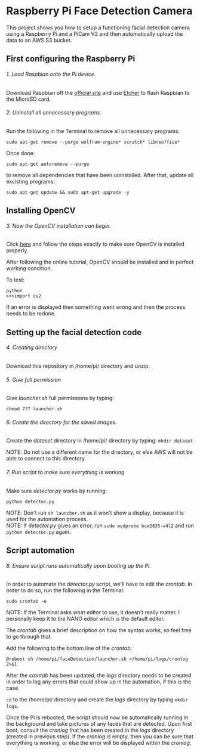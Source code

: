 # Raspberry Pi Face Detection Camera
This project shows you how to setup a functioning facial detection camera using a Raspberry Pi and a PiCam V2 and then automatically upload the data to an AWS S3 bucket.


## First configuring the Raspberry Pi
###### 1. Load Raspbian onto the Pi device.
Download Raspbian off the [official site](https://www.raspberrypi.org/downloads/) and use [Etcher](https://www.balena.io/etcher/) to flash Raspbian to the MicroSD card.

###### 2. Uninstall all unnecessary programs.
Run the following in the Terminal to remove all unnecessary programs:
```
sudo apt-get remove --purge wolfram-engine* scratch* libreoffice*
```
Once done:
```
sudo apt-get autoremove --purge
```
to remove all dependencies that have been uninstalled. After that, update all excisting programs:
```
sudo apt-get update && sudo apt-get upgrade -y
```

## Installing OpenCV
###### 3. Now the OpenCV installation can begin.
Click [here](https://www.pyimagesearch.com/2017/09/04/raspbian-stretch-install-opencv-3-python-on-your-raspberry-pi/) and follow the steps exactly to make sure OpenCV is installed properly.

After following the online tutorial, OpenCV should be installed and in perfect working condition.

To test:
```
python
>>>import cv2
```
If an error is displayed then something went wrong and then the process needs to be redone.

## Setting up the facial detection code
###### 4. Creating directory
Download this repository in /home/pi/ directory and unzip.

###### 5. Give full permission
Give *launcher.sh* full permissions by typing:
```
chmod 777 launcher.sh
```

###### 6. Create the directory for the saved images.
Create the *dataset* directory in /home/pi/ directory by typing: ```mkdir dataset```

NOTE: Do not use a different name for the directory, or else AWS will not be able to connect to this directory.

###### 7. Run script to make sure everything is working
Make sure *detector.py* works by running:
```
python detector.py
```

NOTE: Don't run ```sh launcher.sh``` as it won't show a display, because it is used for the automation process.<br>
NOTE: If *detector.py* gives an error, run ```sudo modprobe bcm2835-v4l2``` and run ```python detector.py``` again.

## Script automation
###### 8. Ensure script runs automatically upon booting up the Pi.
In order to automate the *detector.py* script, we'll have to edit the *crontab*. In order to do so, run the following in the Terminal:
```
sudo crontab -e
```
NOTE: If the Terminal asks what editor to use, it doesn't really matter. I personally keep it to the NANO editor which is the default editor.

The *crontab* gives a brief description on how the syntax works, so feel free to go through that.

Add the following to the bottom line of the *crontab*:
```
@reboot sh /home/pi/faceDetection/launcher.sh >/home/pi/logs/cronlog 2>&1
```

After the *crontab* has been updated, the *logs* directory needs to be created in order to log any errors that could show up in the automation, if this is the case.

```cd``` to the /home/pi/ directory and create the *logs* directory by typing ```mkdir logs```.

Once the Pi is rebooted, the script should now be automatically running in the background and take pictures of any faces that are detected. Upon first boot, consult the *cronlog* that has been created in the *logs* directory (created in previous step). If the *cronlog* is empty, then you can be sure that everything is working, or else the error will be displayed within the *cronlog*.
